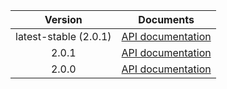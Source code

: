 | Version | Documents |
|:---:|---|
| latest-stable (2.0.1) | [API documentation](latest-stable) |
| 2.0.1 | [API documentation](2.0.1) |
| 2.0.0 | [API documentation](2.0.0) |
